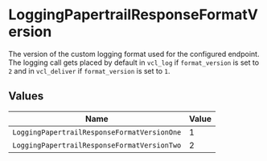 # LoggingPapertrailResponseFormatVersion

The version of the custom logging format used for the configured endpoint. The logging call gets placed by default in `vcl_log` if `format_version` is set to `2` and in `vcl_deliver` if `format_version` is set to `1`.



## Values

| Name                                        | Value                                       |
| ------------------------------------------- | ------------------------------------------- |
| `LoggingPapertrailResponseFormatVersionOne` | 1                                           |
| `LoggingPapertrailResponseFormatVersionTwo` | 2                                           |